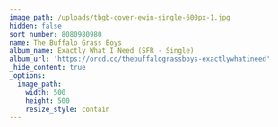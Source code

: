 ```yaml
---
image_path: /uploads/tbgb-cover-ewin-single-600px-1.jpg
hidden: false
sort_number: 8080980980
name: The Buffalo Grass Boys
album_name: Exactly What I Need (SFR - Single)
album_url: 'https://orcd.co/thebuffalograssboys-exactlywhatineed'
_hide_content: true
_options:
  image_path:
    width: 500
    height: 500
    resize_style: contain
---
```


